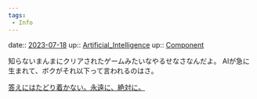```yaml
---
tags:
 - Info
---
```


date:: [2023-07-18](/Daily_Note/2023-07-18.md)
up:: [Artificial_Intelligence](../Bar/Novel/Topics/Artificial_Intelligence.md)
up:: [Component](Bar/Novel/Chaos/Component.md)

知らないまんまにクリアされたゲームみたいなやるせなさなんだよ。
AIが急に生まれて、ボクがそれ以下って言われるのはさ。

[答えにはたどり着かない。永遠に、絶対に。](../Blogger/答えにはたどり着かない。永遠に、絶対に。.md)